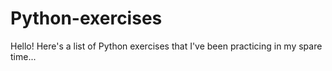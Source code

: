 # Python-exercises
Hello!
Here's a list of Python exercises that I've been practicing in my spare time...
